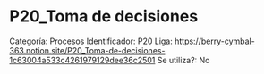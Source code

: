 # P20_Toma de decisiones

Categoría: Procesos
Identificador: P20
Liga: https://berry-cymbal-363.notion.site/P20_Toma-de-decisiones-1c63004a533c4261979129dee36c2501
Se utiliza?: No